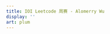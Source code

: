 ```yaml
---
title: IOI Leetcode 周赛 - Alomerry Wu
display: ''
art: plum
---
```


<SubNav />

<IOINavBar />

<ListCategory only-date type="ioi/leetcode-weekly-contest" />
